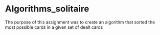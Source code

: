 # Algorithms_solitaire
The purpose of this assignment was to create an algorithm that sorted the most possible cards in a given set of dealt cards

